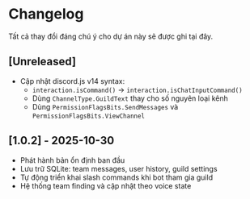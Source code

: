 # Changelog

Tất cả thay đổi đáng chú ý cho dự án này sẽ được ghi tại đây.

## [Unreleased]
- Cập nhật discord.js v14 syntax:
  - `interaction.isCommand()` → `interaction.isChatInputCommand()`
  - Dùng `ChannelType.GuildText` thay cho số nguyên loại kênh
  - Dùng `PermissionFlagsBits.SendMessages` và `PermissionFlagsBits.ViewChannel`

## [1.0.2] - 2025-10-30
- Phát hành bản ổn định ban đầu
- Lưu trữ SQLite: team messages, user history, guild settings
- Tự động triển khai slash commands khi bot tham gia guild
- Hệ thống team finding và cập nhật theo voice state


